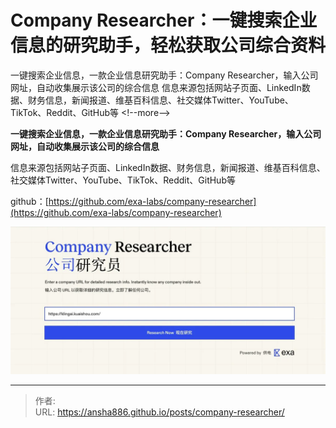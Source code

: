 # Company Researcher：一键搜索企业信息的研究助手，轻松获取公司综合资料

一键搜索企业信息，一款企业信息研究助手：Company Researcher，输入公司网址，自动收集展示该公司的综合信息 信息来源包括网站子页面、LinkedIn数据、财务信息，新闻报道、维基百科信息、社交媒体Twitter、YouTube、TikTok、Reddit、GitHub等
&lt;!--more--&gt;

**一键搜索企业信息，一款企业信息研究助手：Company Researcher，输入公司网址，自动收集展示该公司的综合信息**

信息来源包括网站子页面、LinkedIn数据、财务信息，新闻报道、维基百科信息、社交媒体Twitter、YouTube、TikTok、Reddit、GitHub等

github：[https://github.com/exa-labs/company-researcher](https://github.com/exa-labs/company-researcher)

![](https://raw.githubusercontent.com/ansha886/blog-images/master/Company%20Researcher.webp)




---

> 作者:   
> URL: https://ansha886.github.io/posts/company-researcher/  

